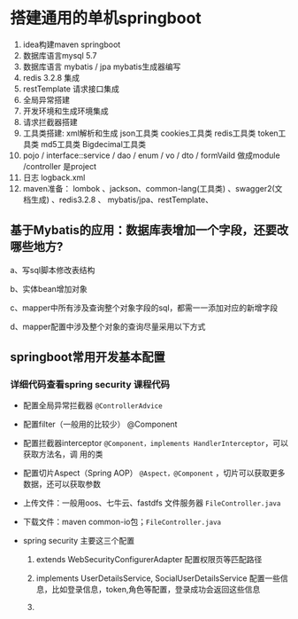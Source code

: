 # 搭建通用的单机springboot

1. idea构建maven springboot
2. 数据库语言mysql 5.7
3. 数据库语言 mybatis / jpa  mybatis生成器编写
4. redis 3.2.8 集成
5. restTemplate 请求接口集成
6. 全局异常搭建
7. 开发环境和生成环境集成
8. 请求拦截器搭建
9. 工具类搭建:  xml解析和生成 json工具类 cookies工具类 redis工具类 token工具类 md5工具类 Bigdecimal工具类
10. pojo  / interface::service / dao / enum / vo / dto / formVaild 做成module /controller 是project
11. 日志 logback.xml
12. maven准备： lombok 、jackson、common-lang(工具类) 、swagger2(文档生成) 、redis3.2.8 、 mybatis/jpa、restTemplate、 



## 基于Mybatis的应用：数据库表增加一个字段，还要改哪些地方?

a、写sql脚本修改表结构

b、实体bean增加对象

c、mapper中所有涉及查询整个对象字段的sql，都需一一添加对应的新增字段

d、mapper配置中涉及整个对象的查询尽量采用以下方式



## springboot常用开发基本配置

### 详细代码查看spring security 课程代码

* 配置全局异常拦截器 `@ControllerAdvice`

* 配置filter（一般用的比较少） @Component

* 配置拦截器interceptor  `@Component，implements HandlerInterceptor`，可以获取方法名，调
用的类 

* 配置切片Aspect（Spring AOP）  `@Aspect，@Component` ，切片可以获取更多数据，还可以获取参数

* 上传文件：一般用oos、七牛云、fastdfs 文件服务器 `FileController.java`

* 下载文件：maven common-io包；`FileController.java`

* spring security 主要这三个配置
  
  1. extends WebSecurityConfigurerAdapter 配置权限页等匹配路径
  
  2. implements UserDetailsService, SocialUserDetailsService 配置一些信息，比如登录信息，token,角色等配置，登录成功会返回这些信息
  
  3.
  

